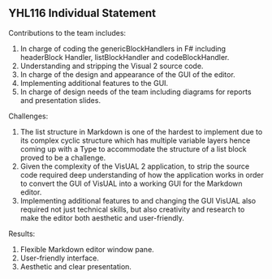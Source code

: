 ## YHL116 Individual Statement
Contributions to the team includes:
1. In charge of coding the genericBlockHandlers in F# including headerBlock Handler, listBlockHandler and codeBlockHandler.
2. Understanding and stripping the Visual 2 source code.
3. In charge of the design and appearance of the GUI of the editor.
4. Implementing additional features to the GUI.
5. In charge of design needs of the team including diagrams for reports and presentation slides.

Challenges:
1. The list structure in Markdown is one of the hardest to implement due to its complex cyclic structure which has multiple variable layers hence coming up with a Type to accommodate the structure of a list block proved to be a challenge.
2. Given the complexity of the VisUAL 2 application, to strip the source code required deep understanding of how the application works in order to convert the GUI of VisUAL into a working GUI for the Markdown editor.
3. Implementing additional features to and changing the GUI VisUAL also required not just technical skills, but also creativity and research to make the editor both aesthetic and user-friendly.

Results:
1. Flexible Markdown editor window pane.
2. User-friendly interface.
3. Aesthetic and clear presentation.